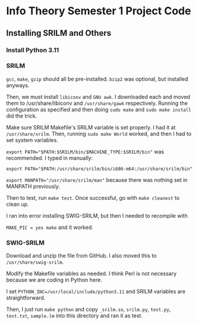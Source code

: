 # Info Theory Semester 1 Project Code

## Installing SRILM and Others

### Install Python 3.11

### SRILM 

`gcc`, `make`, `gzip` should all be pre-installed. `bzip2` was optional, but installed anyways.

Then, we must install `libiconv` and `GNU awk`. I downloaded each and moved them to /usr/share/libiconv and `/usr/share/gawk` respectively. Running the configuration as specified and then doing `sudo make` and `sudo make install` did the trick.

Make sure SRILM Makefile's SRILM variable is set properly. I had it at `/usr/share/srilm`. Then, running `sudo make World` worked, and then I had to set system variables.

`export PATH="$PATH:$SRILM/bin/$MACHINE_TYPE:$SRILM/bin"` was recommended. I typed in manually:

`export PATH="$PATH:/usr/share/srilm/bin/i686-m64:/usr/share/srilm/bin"`

`export MANPATH="/usr/share/srilm/man"` because there was nothing set in MANPATH previously.

Then to test, run `make test`. Once successful, go with `make cleanest` to clean up. 

I ran into error installing SWIG-SRILM, but then I needed to recompile with

`MAKE_PIC = yes make` and it worked.

### SWIG-SRILM

Download and unzip the file from GitHub. I also moved this to `/usr/share/swig-srilm`.

Modify the Makefile variables as needed. I think Perl is not necessary because we are coding in Python here.

I set `PYTHON_INC=/usr/local/include/python3.11` and SRILM variables are straightforward.

Then, I just run `make python` and copy `_srilm.so`, `srilm.py`, `test.py`, `test.txt`, `sample.lm` into this directory and ran it as test.


